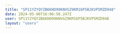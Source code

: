 ```yaml
---
title: "SP11YZYQYZB6KHD99KNVGZ9KM16P5BJKVP5MZD948"
date: 2024-05-06T16:06:58.247Z
user: SP11YZYQYZB6KHD99KNVGZ9KM16P5BJKVP5MZD948
layout: "users"
---
```

    